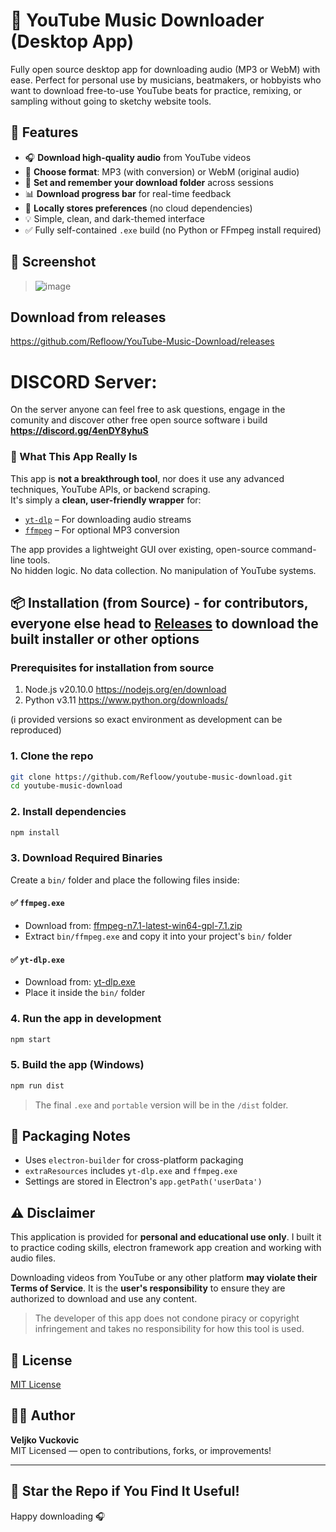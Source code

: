 # 🎵 YouTube Music Downloader (Desktop App)

Fully open source desktop app for downloading audio (MP3 or WebM) with ease.
Perfect for personal use by musicians, beatmakers, or hobbyists who want to download free-to-use YouTube beats for practice, remixing, or sampling without going to sketchy website tools.


## 🚀 Features

- 🎧 **Download high-quality audio** from YouTube videos
- 🎵 **Choose format**: MP3 (with conversion) or WebM (original audio)
- 📁 **Set and remember your download folder** across sessions
- 📊 **Download progress bar** for real-time feedback
- 💾 **Locally stores preferences** (no cloud dependencies)
- 💡 Simple, clean, and dark-themed interface
- ✅ Fully self-contained `.exe` build (no Python or FFmpeg install required)


## 📸 Screenshot

> ![image](https://github.com/user-attachments/assets/12dc521c-f890-4ba1-9c83-54247c917366)

## Download from releases
https://github.com/Refloow/YouTube-Music-Download/releases

# DISCORD Server:
On the server anyone can feel free to ask questions, engage in the comunity and discover other free open source software i build
**https://discord.gg/4enDY8yhuS**


### 🧩 What This App Really Is

This app is **not a breakthrough tool**, nor does it use any advanced techniques, YouTube APIs, or backend scraping.  
It's simply a **clean, user-friendly wrapper** for:

- [`yt-dlp`](https://github.com/yt-dlp/yt-dlp) – For downloading audio streams  
- [`ffmpeg`](https://ffmpeg.org/) – For optional MP3 conversion

The app provides a lightweight GUI over existing, open-source command-line tools.  
No hidden logic. No data collection. No manipulation of YouTube systems.


## 📦 Installation (from Source) - for contributors, everyone else head to [ Releases](https://github.com/Refloow/YouTube-Music-Download/releases) to download the built installer or other options

### Prerequisites for installation from source

1. Node.js v20.10.0 https://nodejs.org/en/download
2. Python v3.11 https://www.python.org/downloads/

(i provided versions so exact environment as development can be reproduced)

### 1. Clone the repo
```bash
git clone https://github.com/Refloow/youtube-music-download.git
cd youtube-music-download
```

### 2. Install dependencies
```bash
npm install
```

### 3. Download Required Binaries
Create a `bin/` folder and place the following files inside:

#### ✅ `ffmpeg.exe`
- Download from: [ffmpeg-n7.1-latest-win64-gpl-7.1.zip](https://github.com/BtbN/FFmpeg-Builds/releases/latest/download/ffmpeg-n7.1-latest-win64-gpl-7.1.zip)
- Extract `bin/ffmpeg.exe` and copy it into your project's `bin/` folder

#### ✅ `yt-dlp.exe`
- Download from: [yt-dlp.exe](https://github.com/yt-dlp/yt-dlp/releases/latest/download/yt-dlp.exe)
- Place it inside the `bin/` folder

### 4. Run the app in development
```bash
npm start
```

### 5. Build the app (Windows)
```bash
npm run dist
```
> The final `.exe` and `portable` version will be in the `/dist` folder.


## 💼 Packaging Notes
- Uses `electron-builder` for cross-platform packaging
- `extraResources` includes `yt-dlp.exe` and `ffmpeg.exe`
- Settings are stored in Electron's `app.getPath('userData')`


## ⚠️ Disclaimer

This application is provided for **personal and educational use only**. I built it to practice coding skills, electron framework app creation and working with audio files.

Downloading videos from YouTube or any other platform **may violate their Terms of Service**. It is the **user's responsibility** to ensure they are authorized to download and use any content.

> The developer of this app does not condone piracy or copyright infringement and takes no responsibility for how this tool is used.


## 📄 License

[MIT License](./LICENSE)

## 👨‍💻 Author

**Veljko Vuckovic**  
MIT Licensed — open to contributions, forks, or improvements!

---

## 🌟 Star the Repo if You Find It Useful!

Happy downloading 🎧
